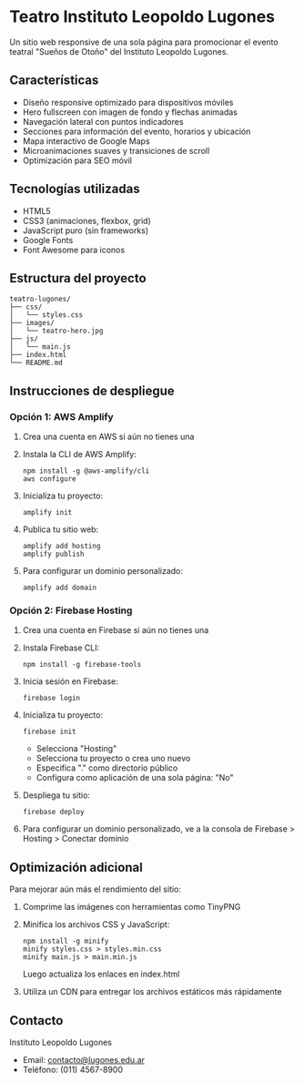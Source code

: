 # Teatro Instituto Leopoldo Lugones

Un sitio web responsive de una sola página para promocionar el evento teatral "Sueños de Otoño" del Instituto Leopoldo Lugones.

## Características

- Diseño responsive optimizado para dispositivos móviles
- Hero fullscreen con imagen de fondo y flechas animadas
- Navegación lateral con puntos indicadores
- Secciones para información del evento, horarios y ubicación
- Mapa interactivo de Google Maps
- Microanimaciones suaves y transiciones de scroll
- Optimización para SEO móvil

## Tecnologías utilizadas

- HTML5
- CSS3 (animaciones, flexbox, grid)
- JavaScript puro (sin frameworks)
- Google Fonts
- Font Awesome para iconos

## Estructura del proyecto

```
teatro-lugones/
├── css/
│   └── styles.css
├── images/
│   └── teatro-hero.jpg
├── js/
│   └── main.js
├── index.html
└── README.md
```

## Instrucciones de despliegue

### Opción 1: AWS Amplify

1. Crea una cuenta en AWS si aún no tienes una
2. Instala la CLI de AWS Amplify:
   ```
   npm install -g @aws-amplify/cli
   aws configure
   ```

3. Inicializa tu proyecto:
   ```
   amplify init
   ```

4. Publica tu sitio web:
   ```
   amplify add hosting
   amplify publish
   ```

5. Para configurar un dominio personalizado:
   ```
   amplify add domain
   ```

### Opción 2: Firebase Hosting

1. Crea una cuenta en Firebase si aún no tienes una
2. Instala Firebase CLI:
   ```
   npm install -g firebase-tools
   ```

3. Inicia sesión en Firebase:
   ```
   firebase login
   ```

4. Inicializa tu proyecto:
   ```
   firebase init
   ```
   - Selecciona "Hosting"
   - Selecciona tu proyecto o crea uno nuevo
   - Especifica "." como directorio público
   - Configura como aplicación de una sola página: "No"

5. Despliega tu sitio:
   ```
   firebase deploy
   ```

6. Para configurar un dominio personalizado, ve a la consola de Firebase > Hosting > Conectar dominio

## Optimización adicional

Para mejorar aún más el rendimiento del sitio:

1. Comprime las imágenes con herramientas como TinyPNG
2. Minifica los archivos CSS y JavaScript:
   ```
   npm install -g minify
   minify styles.css > styles.min.css
   minify main.js > main.min.js
   ```
   Luego actualiza los enlaces en index.html

3. Utiliza un CDN para entregar los archivos estáticos más rápidamente

## Contacto

Instituto Leopoldo Lugones
- Email: contacto@lugones.edu.ar
- Teléfono: (011) 4567-8900
